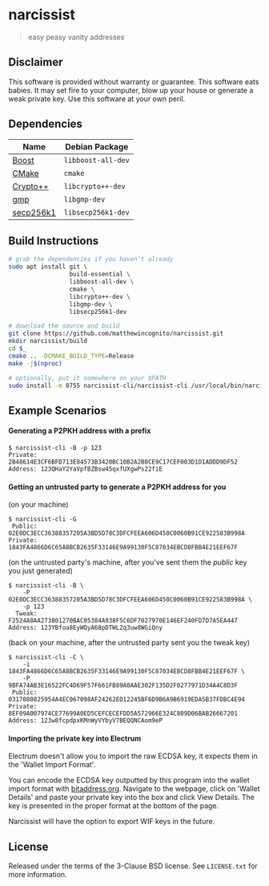# narcissist
> easy peasy vanity addresses

## Disclaimer
This software is provided without warranty or guarantee. This software eats babies. It may set fire to your computer, blow up your house or generate a weak private key. Use this software at your own peril.

## Dependencies
|Name|Debian Package|
|-|-|
|[Boost](http://www.boost.org)|`libboost-all-dev`|
|[CMake](https://cmake.org)|`cmake`|
|[Crypto++](https://www.cryptopp.com/)|`libcrypto++-dev`|
|[gmp](https://gmplib.org)|`libgmp-dev`|
|[secp256k1](https://github.com/bitcoin-core/secp256k1)|`libsecp256k1-dev`|

## Build Instructions
```bash
# grab the dependencies if you haven't already
sudo apt install git \
                 build-essential \
                 libboost-all-dev \
                 cmake \
                 libcrypto++-dev \
                 libgmp-dev \
                 libsecp256k1-dev

# download the source and build
git clone https://github.com/matthewincognito/narcissist.git
mkdir narcissist/build
cd $_
cmake .. -DCMAKE_BUILD_TYPE=Release
make -j$(nproc)

# optionally, put it somewhere on your $PATH
sudo install -m 0755 narcissist-cli/narcissist-cli /usr/local/bin/narcissist-cli
```

## Example Scenarios
#### Generating a P2PKH address with a prefix
```
$ narcissist-cli -B -p 123
Private: 2B48614E3CF6BFD713E84573B3420BC10B2A2B0CE9C17CEF003D1D1ADDD9DF52
Address: 123QHaY2YaVpfBZBsw45qxfUXgwPs22fiE
```

#### Getting an untrusted party to generate a P2PKH address for you

(on your machine)

```
$ narcissist-cli -G
 Public: 02E0DC3ECC36388357205A3BD5D78C3DFCFEEA606D450C0060B91CE922583B998A
Private: 1843FA4866D6C65A8BCB2635F33146E9A99130F5C87034EBCD8FBB4E21EEF67F
```

(on the untrusted party's machine, after you've sent them the *public* key you just generated)

```
$ narcissist-cli -B \
    -P 02E0DC3ECC36388357205A3BD5D78C3DFCFEEA606D450C0060B91CE922583B998A \
    -p 123
  Tweak: F2524A0AA273801270BAC05384A938F5C6DF7027970E146EF240FD7D7A5EA447
Address: 123YBfoa8EyWQyA68pDTWL2q3uw8WGiQny
```

(back on your machine, after the untrusted party sent you the tweak key)

```
$ narcissist-cli -C \
    -i 1843FA4866D6C65A8BCB2635F33146E9A99130F5C87034EBCD8FBB4E21EEF67F \
    -P 9BFA74AB3E16522FC4D69F57F661FB89A0AAE302F135D2F0277971D34A4C8D3F
 Public: 0317080825954A4EC067098AF24262ED12245BF6D9B6A9B6919EDA5B37FDBC4E94
Private: 8EF09A007974CE77699A0ED5CEFCECEFDD5A572966E324C809D06BAB26667201
Address: 123w8fcpdpxKMnWyVYbyV7BEQQNCAom9eP
```

#### Importing the private key into Electrum
Electrum doesn't allow you to import the raw ECDSA key, it expects them in the 'Wallet Import Format'.

You can encode the ECDSA key outputted by this program into the wallet import format with [bitaddress.org](https://bitaddress.org). Navigate to the webpage, click on 'Wallet Details' and paste your private key into the box and click View Details. The key is presented in the proper format at the bottom of the page.

Narcissist will have the option to export WIF keys in the future.

## License
Released under the terms of the 3-Clause BSD license. See `LICENSE.txt` for more
information.
